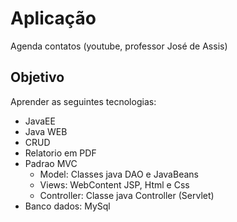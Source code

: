 # Aplicação
Agenda contatos (youtube, professor José de Assis)

## Objetivo
  Aprender as seguintes tecnologias:
- JavaEE
- Java WEB 
- CRUD 
- Relatorio em PDF 
- Padrao MVC 
  - Model: Classes java DAO e JavaBeans 
  - Views: WebContent JSP, Html e Css 
  - Controller: Classe java Controller (Servlet)
- Banco dados: MySql 
